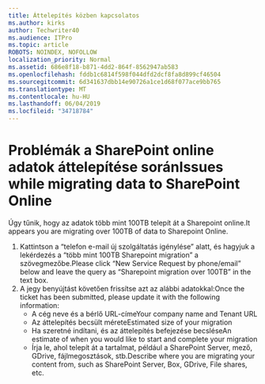 ```yaml
---
title: Áttelepítés közben kapcsolatos
ms.author: kirks
author: Techwriter40
ms.audience: ITPro
ms.topic: article
ROBOTS: NOINDEX, NOFOLLOW
localization_priority: Normal
ms.assetid: 686e8f18-b871-4dd2-864f-8562947ab583
ms.openlocfilehash: fddb1c6814f598f044dfd2dcf8fa8d899cf46504
ms.sourcegitcommit: 6d341637dbb14e90726a1ce1d68f077ace9bb765
ms.translationtype: MT
ms.contentlocale: hu-HU
ms.lasthandoff: 06/04/2019
ms.locfileid: "34718784"
---
```

# <a name="issues-while-migrating-data-to-sharepoint-online"></a><span data-ttu-id="490c2-102">Problémák a SharePoint online adatok áttelepítése során</span><span class="sxs-lookup"><span data-stu-id="490c2-102">Issues while migrating data to SharePoint Online</span></span>

<p><span data-ttu-id="490c2-103">Úgy tűnik, hogy az adatok több mint 100TB telepít át a Sharepoint online.</span><span class="sxs-lookup"><span data-stu-id="490c2-103">It appears you are migrating over 100TB of data to Sharepoint Online.</span></span></p> <ol> <li><span data-ttu-id="490c2-104">Kattintson a &ldquo;telefon e-mail új szolgáltatás igénylése&rdquo; alatt, és hagyjuk a lekérdezés a &ldquo;több mint 100TB Sharepoint migration&rdquo; a szövegmezőbe.</span><span class="sxs-lookup"><span data-stu-id="490c2-104">Please click &ldquo;New Service Request by phone/email&rdquo; below and leave the query as &ldquo;Sharepoint migration over 100TB&rdquo; in the text box.</span></span></li> <li><span data-ttu-id="490c2-105">A jegy benyújtást követően frissítse azt az alábbi adatokkal:</span><span class="sxs-lookup"><span data-stu-id="490c2-105">Once the ticket has been submitted, please update it with the following information:</span></span> <ul> <li><span data-ttu-id="490c2-106">A cég neve és a bérlő URL-címe</span><span class="sxs-lookup"><span data-stu-id="490c2-106">Your company name and Tenant URL</span></span></li> <li><span data-ttu-id="490c2-107">Az áttelepítés becsült mérete</span><span class="sxs-lookup"><span data-stu-id="490c2-107">Estimated size of your migration</span></span></li> <li><span data-ttu-id="490c2-108">Ha szeretné indítani, és az áttelepítés befejezése becslése</span><span class="sxs-lookup"><span data-stu-id="490c2-108">An estimate of when you would like to start and complete your migration</span></span></li> <li><span data-ttu-id="490c2-109">Írja le, ahol telepít át a tartalmat, például a SharePoint Server, mező, GDrive, fájlmegosztások, stb.</span><span class="sxs-lookup"><span data-stu-id="490c2-109">Describe where you are migrating your content from, such as SharePoint Server, Box, GDrive, File shares, etc.</span></span></li> </ul> </li> </ol>


  

